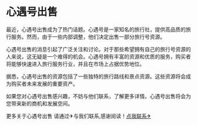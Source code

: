 # 心遇号出售

最近，心遇号出售成为了热门话题。心遇号是一家知名的旅行社，提供高品质的旅行服务。然而，由于一些内部调整，他们决定出售一部分旅行号资源。

心遇号出售的消息引起了广泛关注和讨论。对于那些希望拥有自己的旅行号资源的人来说，这无疑是一个难得的机会。心遇号拥有丰富的资源和优质的服务，购买者将能够快速进入旅行服务行业，并且在市场上占据优势地位。

据悉，心遇号出售的资源包括了一些独特的旅行路线和景点资源。这些资源将会成为购买者未来发展的重要资产。

如果您对心遇号出售感兴趣，不妨与他们联系，了解更多详情。心遇号出售将会为您带来新的商机和发展空间。

更多关于心遇号出售 请通过✈与我们联系,感谢阅读！[点我联系✈](https://www.G208.com)